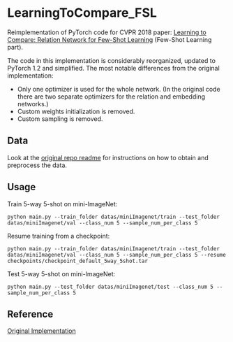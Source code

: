 # LearningToCompare_FSL
Reimplementation of PyTorch code for CVPR 2018 paper: [Learning to Compare: Relation Network for Few-Shot Learning](https://arxiv.org/abs/1711.06025) (Few-Shot Learning part).

The code in this implementation is considerably reorganized, updated to PyTorch 1.2 and simplified. The most notable differences from the original implementation:

* Only one optimizer is used for the whole network. (In the original code there are two separate optimizers for the relation and embedding networks.)
* Custom weights initialization is removed.
* Custom sampling is removed.

## Data

Look at the [original repo readme](https://github.com/floodsung/LearningToCompare_FSL#data) for instructions on how to obtain and preprocess the data. 

## Usage

Train 5-way 5-shot on mini-ImageNet:

```
python main.py --train_folder datas/miniImagenet/train --test_folder datas/miniImagenet/val --class_num 5 --sample_num_per_class 5
```

Resume training from a checkpoint:

```
python main.py --train_folder datas/miniImagenet/train --test_folder datas/miniImagenet/val --class_num 5 --sample_num_per_class 5 --resume checkpoints/checkpoint_default_5way_5shot.tar
```

Test 5-way 5-shot on mini-ImageNet:

```
python main.py --test_folder datas/miniImagenet/test --class_num 5 --sample_num_per_class 5
```

## Reference

[Original Implementation](https://github.com/floodsung/LearningToCompare_FSL)